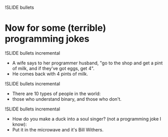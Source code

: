 !SLIDE bullets
# Now for some (terrible) programming jokes #

!SLIDE bullets incremental
* A wife says to her programmer husband, "go to the shop and get a pint of milk, and
  if they've got eggs, get 4".
* He comes back with 4 pints of milk.

!SLIDE bullets incremental
* There are 10 types of people in the world:
* those who understand binary, and those who don't.

!SLIDE bullets incremental
* How do you make a duck into a soul singer? (not a programming joke I know):
* Put it in the microwave and it's Bill Withers.